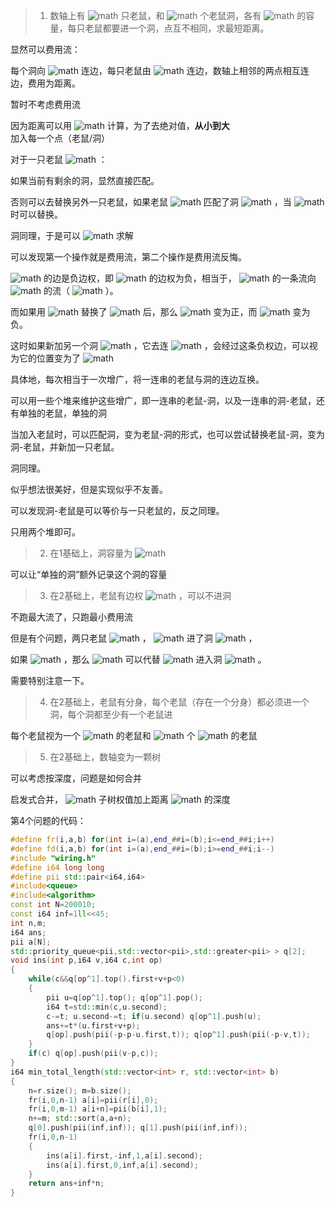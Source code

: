 > 1. 数轴上有 ![math](https://www.zhihu.com/equation?tex=n) 只老鼠，和 ![math](https://www.zhihu.com/equation?tex=n) 个老鼠洞，各有 ![math](https://www.zhihu.com/equation?tex=1) 的容量，每只老鼠都要进一个洞，点互不相同，求最短距离。

显然可以费用流：

每个洞向 ![math](https://www.zhihu.com/equation?tex=T) 连边，每只老鼠由 ![math](https://www.zhihu.com/equation?tex=S) 连边，数轴上相邻的两点相互连边，费用为距离。



暂时不考虑费用流

因为距离可以用 ![math](https://www.zhihu.com/equation?tex=%7Cx_1-x_2%7C) 计算，为了去绝对值，**从小到大**加入每一个点（老鼠/洞）

对于一只老鼠 ![math](https://www.zhihu.com/equation?tex=x_u) ：

如果当前有剩余的洞，显然直接匹配。

否则可以去替换另外一只老鼠，如果老鼠 ![math](https://www.zhihu.com/equation?tex=x_v) 匹配了洞 ![math](https://www.zhihu.com/equation?tex=x_w) ，当 ![math](https://www.zhihu.com/equation?tex=x_u-x_w%3C%7Cx_v-x_w%7C) 时可以替换。

洞同理，于是可以 ![math](https://www.zhihu.com/equation?tex=O%28%3F%29) 求解



可以发现第一个操作就是费用流，第二个操作是费用流反悔。

 ![math](https://www.zhihu.com/equation?tex=x_v%5Crightarrow%20x_w) 的边是负边权，即 ![math](https://www.zhihu.com/equation?tex=x_u%5Crightarrow%20x_v%5Crightarrow%20x_w) 的边权为负，相当于， ![math](https://www.zhihu.com/equation?tex=S) 的一条流向 ![math](https://www.zhihu.com/equation?tex=S) 的流（ ![math](https://www.zhihu.com/equation?tex=S%5Crightarrow%20x_u%5Crightarrow%20x_v%5Crightarrow%20x_w%5Crightarrow%20S) ）。

而如果用 ![math](https://www.zhihu.com/equation?tex=x_u) 替换了 ![math](https://www.zhihu.com/equation?tex=x_w) 后，那么 ![math](https://www.zhihu.com/equation?tex=x_v%5Crightarrow%20x_w) 变为正，而 ![math](https://www.zhihu.com/equation?tex=x_u%5Crightarrow%20x_v) 变为负。

这时如果新加另一个洞 ![math](https://www.zhihu.com/equation?tex=x_z) ，它去连 ![math](https://www.zhihu.com/equation?tex=x_w) ，会经过这条负权边，可以视为它的位置变为了 ![math](https://www.zhihu.com/equation?tex=x_w%2B2%28x_u-x_v%29) 

具体地，每次相当于一次增广，将一连串的老鼠与洞的连边互换。

可以用一些个堆来维护这些增广，即一连串的老鼠-洞，以及一连串的洞-老鼠，还有单独的老鼠，单独的洞

当加入老鼠时，可以匹配洞，变为老鼠-洞的形式，也可以尝试替换老鼠-洞，变为洞-老鼠，并新加一只老鼠。

洞同理。

似乎想法很美好，但是实现似乎不友善。

可以发现洞-老鼠是可以等价与一只老鼠的，反之同理。

只用两个堆即可。

> 2. 在1基础上，洞容量为 ![math](https://www.zhihu.com/equation?tex=w_i) 

可以让“单独的洞”额外记录这个洞的容量

>3. 在2基础上，老鼠有边权 ![math](https://www.zhihu.com/equation?tex=c_i) ，可以不进洞

不跑最大流了，只跑最小费用流

但是有个问题，两只老鼠 ![math](https://www.zhihu.com/equation?tex=%28x_u%2Cc_u%29%2C%28x_v%2Cc_v%29%2Cx_u%3Ex_v) ， ![math](https://www.zhihu.com/equation?tex=x_v) 进了洞 ![math](https://www.zhihu.com/equation?tex=x_w) ，

如果 ![math](https://www.zhihu.com/equation?tex=x_u%2Bc_u%3Cx_v%2Bc_v) ，那么 ![math](https://www.zhihu.com/equation?tex=x_u) 可以代替 ![math](https://www.zhihu.com/equation?tex=x_v) 进入洞 ![math](https://www.zhihu.com/equation?tex=x_w) 。

需要特别注意一下。

> 4. 在2基础上，老鼠有分身，每个老鼠（存在一个分身）都必须进一个洞，每个洞都至少有一个老鼠进

每个老鼠视为一个 ![math](https://www.zhihu.com/equation?tex=c%3D-%5Cinfty) 的老鼠和 ![math](https://www.zhihu.com/equation?tex=%5Cinfty) 个 ![math](https://www.zhihu.com/equation?tex=c%3D0) 的老鼠

> 5. 在2基础上，数轴变为一颗树

可以考虑按深度，问题是如何合并

启发式合并， ![math](https://www.zhihu.com/equation?tex=v) 子树权值加上距离 ![math](https://www.zhihu.com/equation?tex=v) 的深度



第4个问题的代码：

```cpp
#define fr(i,a,b) for(int i=(a),end_##i=(b);i<=end_##i;i++)
#define fd(i,a,b) for(int i=(a),end_##i=(b);i>=end_##i;i--)
#include "wiring.h"
#define i64 long long
#define pii std::pair<i64,i64>
#include<queue>
#include<algorithm>
const int N=200010;
const i64 inf=1ll<<45;
int n,m;
i64 ans;
pii a[N];
std::priority_queue<pii,std::vector<pii>,std::greater<pii> > q[2];
void ins(int p,i64 v,i64 c,int op)
{
	while(c&&q[op^1].top().first+v+p<0)
	{
		pii u=q[op^1].top(); q[op^1].pop();
		i64 t=std::min(c,u.second);
		c-=t; u.second-=t; if(u.second) q[op^1].push(u);
		ans+=t*(u.first+v+p);
		q[op].push(pii(-p-p-u.first,t)); q[op^1].push(pii(-p-v,t));
	}
	if(c) q[op].push(pii(v-p,c));
}
i64 min_total_length(std::vector<int> r, std::vector<int> b)
{
	n=r.size(); m=b.size();
	fr(i,0,n-1) a[i]=pii(r[i],0);
	fr(i,0,m-1) a[i+n]=pii(b[i],1);
	n+=m; std::sort(a,a+n);
	q[0].push(pii(inf,inf)); q[1].push(pii(inf,inf));
	fr(i,0,n-1)
	{
		ins(a[i].first,-inf,1,a[i].second);
		ins(a[i].first,0,inf,a[i].second);
	}
	return ans+inf*n;
}
```



